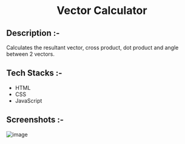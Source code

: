 # <p align="center">Vector Calculator</p>

## Description :-

Calculates the resultant vector, cross product, dot product and angle between 2 vectors.


## Tech Stacks :-

- HTML
- CSS
- JavaScript

## Screenshots :-

![image](https://github.com/Rakesh9100/CalcDiverse/assets/73993775/c57fff7e-c8d8-42a3-ba05-2b38755f6d92)
